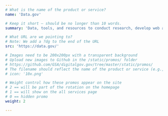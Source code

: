 ```yaml
---
# What is the name of the product or service?
name: 'Data.gov'

# Keep it short — should be no longer than 10 words.
summary: 'Data, tools, and resources to conduct research, develop web and mobile applications.'

# What URL are we pointing to?
# Note: We add a ?dg to the end of the URL
src: 'https://data.gov/'

# Images need to be 200x200px with a transparent background
# Upload new images to Github in the /static/promos/ folder
# https://github.com/GSA/digitalgov.gov/tree/master/static/promos/
# The filename should reflect the name of the product or service (e.g., challenge-gov.png)
# icon: '10x.png'

# Weight control how these promos appear on the site
# 2 == will be part of the rotation on the homepage
# 1 == will show on the all services page
# 0 == hidden promo
weight: 2

---
```

